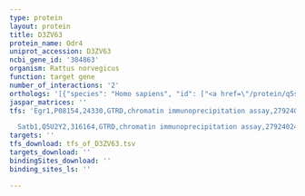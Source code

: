 ```yaml
---
type: protein
layout: protein
title: D3ZV63
protein_name: Odr4
uniprot_accession: D3ZV63
ncbi_gene_id: '304863'
organism: Rattus norvegicus
function: target gene
number_of_interactions: '2'
orthologs: '[{"species": "Homo sapiens", "id": ["<a href=\"/protein/q5swx8\">Q5SWX8</a>"]}, {"species": "Danio rerio", "id": ["<a href=\"/protein/e7exn0\">E7EXN0</a>"]}, {"species": "Mus musculus", "id": ["<a href=\"/protein/q4pjx1\">Q4PJX1</a>"]}, {"species": "Caenorhabditis elegans", "id": ["<a href=\"/protein/q8i7f8\">Q8I7F8</a>"]}, {"species": "Drosophila melanogaster", "id": ["<a href=\"/protein/q9vtx8\">Q9VTX8</a>"]}]'
jaspar_matrices: ''
tfs: 'Egr1,P08154,24330,GTRD,chromatin immunoprecipitation assay,27924024%5Buid%5D,No

  Satb1,Q5U2Y2,316164,GTRD,chromatin immunoprecipitation assay,27924024%5Buid%5D,No'
targets: ''
tfs_download: tfs_of_D3ZV63.tsv
targets_download: ''
bindingSites_download: ''
binding_sites_ls: ''

---
```

